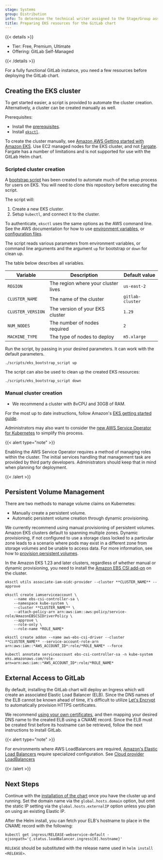 ```yaml
---
stage: Systems
group: Distribution
info: To determine the technical writer assigned to the Stage/Group associated with this page, see https://handbook.gitlab.com/handbook/product/ux/technical-writing/#assignments
title: Preparing EKS resources for the GitLab chart
---
```


{{< details >}}

- Tier: Free, Premium, Ultimate
- Offering: GitLab Self-Managed

{{< /details >}}

For a fully functional GitLab instance, you need a few resources before
deploying the GitLab chart.

## Creating the EKS cluster

To get started easier, a script is provided to automate the cluster creation.
Alternatively, a cluster can be created manually as well.

Prerequisites:

- Install the [prerequisites](../tools.md).
- Install [`eksctl`](https://github.com/weaveworks/eksctl#installation).

To create the cluster manually, see [Amazon AWS Getting started with Amazon EKS](https://docs.aws.amazon.com/eks/latest/userguide/getting-started-eksctl.html).
Use EC2 managed nodes for the EKS cluster, and not [Fargate](https://docs.aws.amazon.com/en_us/eks/latest/userguide/fargate.html). Fargate has a number of limitations and is not supported for use with the GitLab Helm chart.

### Scripted cluster creation

A [bootstrap script](https://gitlab.com/gitlab-org/charts/gitlab/blob/master/scripts/eks_bootstrap_script)
has been created to automate much of the setup process for users on EKS. You will need to clone this repository before executing the script.

The script will:

1. Create a new EKS cluster.
1. Setup `kubectl`, and connect it to the cluster.

To authenticate, `eksctl` uses the same options as the AWS command line. See the AWS documentation for how to
use [environment variables](https://docs.aws.amazon.com/cli/latest/userguide/cli-configure-envvars.html), or [configuration files](https://docs.aws.amazon.com/cli/latest/userguide/cli-configure-files.html).

The script reads various parameters from environment variables, or command line arguments and the argument
`up` for bootstrap or `down` for clean up.

The table below describes all variables.

| Variable          | Description                                      | Default value    |
|-------------------|--------------------------------------------------|------------------|
| `REGION`          | The region where your cluster lives              | `us-east-2`      |
| `CLUSTER_NAME`    | The name of the cluster                          | `gitlab-cluster` |
| `CLUSTER_VERSION` | The version of your EKS cluster                  | `1.29`           |
| `NUM_NODES`       | The number of nodes required                     | `2`              |
| `MACHINE_TYPE`    | The type of nodes to deploy                      | `m5.xlarge`      |

Run the script, by passing in your desired parameters. It can work with the
default parameters.

```shell
./scripts/eks_bootstrap_script up
```

The script can also be used to clean up the created EKS resources:

```shell
./scripts/eks_bootstrap_script down
```

### Manual cluster creation

- We recommend a cluster with 8vCPU and 30GB of RAM.

For the most up to date instructions, follow Amazon's
[EKS getting started guide](https://docs.aws.amazon.com/eks/latest/userguide/getting-started.html).

Administrators may also want to consider the
[new AWS Service Operator for Kubernetes](https://aws.amazon.com/blogs/opensource/aws-service-operator-kubernetes-available/)
to simplify this process.

{{< alert type="note" >}}

Enabling the AWS Service Operator requires a method of managing roles within the cluster. The initial
services handling that management task are provided by third party developers. Administrators should
keep that in mind when planning for deployment.

{{< /alert >}}

## Persistent Volume Management

There are two methods to manage volume claims on Kubernetes:

- Manually create a persistent volume.
- Automatic persistent volume creation through dynamic provisioning.

We currently recommend using manual provisioning of persistent volumes. Amazon EKS
clusters default to spanning multiple zones. Dynamic provisioning, if not configured
to use a storage class locked to a particular zone leads to a scenario where pods may
exist in a different zone from storage volumes and be unable to access data.
For more information, see how to [provision persistent volumes](../storage.md).

In the Amazon EKS 1.23 and later clusters, regardless of whether manual or dynamic provisioning,
you need to install the [Amazon EBS CSI add-on](https://docs.aws.amazon.com/eks/latest/userguide/managing-ebs-csi.html#adding-ebs-csi-eks-add-on) on the cluster.

```shell
eksctl utils associate-iam-oidc-provider --cluster **CLUSTER_NAME** --approve

eksctl create iamserviceaccount \
    --name ebs-csi-controller-sa \
    --namespace kube-system \
    --cluster **CLUSTER_NAME** \
    --attach-policy-arn arn:aws:iam::aws:policy/service-role/AmazonEBSCSIDriverPolicy \
    --approve \
    --role-only \
    --role-name *ROLE_NAME*

eksctl create addon --name aws-ebs-csi-driver --cluster **CLUSTER_NAME** --service-account-role-arn arn:aws:iam::*AWS_ACCOUNT_ID*:role/*ROLE_NAME* --force

kubectl annotate serviceaccount ebs-csi-controller-sa -n kube-system eks.amazonaws.com/role-arn=arn:aws:iam::*AWS_ACCOUNT_ID*:role/*ROLE_NAME*
```

## External Access to GitLab

By default, installing the GitLab chart will deploy an Ingress which will create an associated
Elastic Load Balancer (ELB). Since the DNS names of the ELB cannot be known
ahead of time, it's difficult to utilize [Let's Encrypt](https://letsencrypt.org/) to automatically provision
HTTPS certificates.

We recommend [using your own certificates](../tls.md#option-2-use-your-own-wildcard-certificate),
and then mapping your desired DNS name to the created ELB using a CNAME
record. Since the ELB must be created first before its hostname can be
retrieved, follow the next instructions to install GitLab.

{{< alert type="note" >}}

For environments where AWS LoadBalancers are required,
[Amazon's Elastic Load Balancers](https://docs.aws.amazon.com/eks/latest/userguide/load-balancing.html)
require specialized configuration. See [Cloud provider LoadBalancers](../../charts/globals.md#cloud-provider-loadbalancers)

{{< /alert >}}

## Next Steps

Continue with the [installation of the chart](../deployment.md) once you
have the cluster up and running. Set the domain name via the
`global.hosts.domain` option, but omit the static IP setting via the
`global.hosts.externalIP` option unless you plan on using an existing
Elastic IP.

After the Helm install, you can fetch your ELB's hostname to place in
the CNAME record with the following:

```shell
kubectl get ingress/RELEASE-webservice-default -ojsonpath='{.status.loadBalancer.ingress[0].hostname}'
```

`RELEASE` should be substituted with the release name used in `helm install <RELEASE>`.
